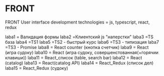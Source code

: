 # FRONT
FRONT
User interface development technologies = js, typescript, react, redux

laba1 = Валидация формы
laba2 =Клиентский js "наперстки"
laba3 =TS база
laba4 =TS1
laba5 =TS2 - быстрый курс
laba6  =TS3 - типизация
laba7  =TS3 - Promise
laba8  = React counter (кнопка счетчик)
laba9  = React (игра судоку)
laba10  = React (игра судоку, совершенстованная(+горячии клавиши))
laba11  = React_список (table, search bar)
laba12  = React (catalog)
laba13  = React(catalog API)
laba14  = React_Redux (список дел)
laba15  = React_Redux (судоку)
